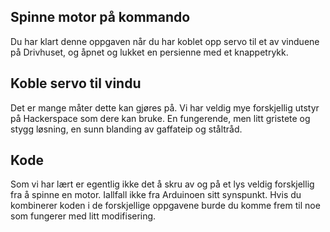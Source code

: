 ## Spinne motor på kommando

Du har klart denne oppgaven når du har koblet opp servo til et av vinduene på Drivhuset, og åpnet og lukket en persienne med et knappetrykk. 

## Koble servo til vindu
Det er mange måter dette kan gjøres på. Vi har veldig mye forskjellig utstyr på Hackerspace som dere kan bruke. En fungerende, men litt gristete og stygg løsning, en sunn blanding av gaffateip og ståltråd. 

## Kode
Som vi har lært er egentlig ikke det å skru av og på et lys veldig forskjellig fra å spinne en motor. Iallfall ikke fra Arduinoen sitt synspunkt. Hvis du kombinerer koden i de forskjellige oppgavene burde du komme frem til noe som fungerer med litt modifisering. 
